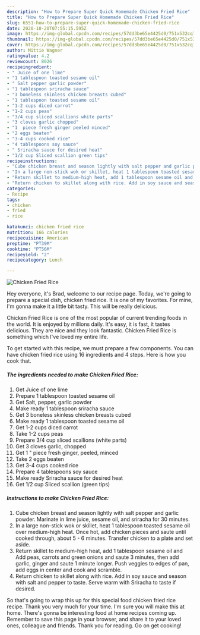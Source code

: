 ```yaml
---
description: "How to Prepare Super Quick Homemade Chicken Fried Rice"
title: "How to Prepare Super Quick Homemade Chicken Fried Rice"
slug: 6551-how-to-prepare-super-quick-homemade-chicken-fried-rice
date: 2020-10-20T07:55:15.595Z
image: https://img-global.cpcdn.com/recipes/57dd3be65e4425d0/751x532cq70/chicken-fried-rice-recipe-main-photo.jpg
thumbnail: https://img-global.cpcdn.com/recipes/57dd3be65e4425d0/751x532cq70/chicken-fried-rice-recipe-main-photo.jpg
cover: https://img-global.cpcdn.com/recipes/57dd3be65e4425d0/751x532cq70/chicken-fried-rice-recipe-main-photo.jpg
author: Mittie Wagner
ratingvalue: 4.2
reviewcount: 8026
recipeingredient:
- " Juice of one lime"
- "1 tablespoon toasted sesame oil"
- " Salt pepper garlic powder"
- "1 tablespoon sriracha sauce"
- "3 boneless skinless chicken breasts cubed"
- "1 tablespoon toasted sesame oil"
- "1-2 cups diced carrot"
- "1-2 cups peas"
- "3/4 cup sliced scallions white parts"
- "3 cloves garlic chopped"
- "1  piece fresh ginger peeled minced"
- "2 eggs beaten"
- "3-4 cups cooked rice"
- "4 tablespoons soy sauce"
- " Sriracha sauce for desired heat"
- "1/2 cup Sliced scallion green tips"
recipeinstructions:
- "Cube chicken breast and season lightly with salt pepper and garlic powder. Marinate in lime juice, sesame oil, and sriracha for 30 minutes."
- "In a large non-stick wok or skillet, heat 1 tablespoon toasted sesame oil over medium-high heat. Once hot, add chicken pieces and saute until cooked through, about 5 - 6 minutes. Transfer chicken to a plate and set aside."
- "Return skillet to medium-high heat, add 1 tablespoon sesame oil and Add peas, carrots and green onions and saute 3 minutes, then add garlic, ginger and saute 1 minute longer. Push veggies to edges of pan, add eggs in center and cook and scramble."
- "Return chicken to skillet along with rice. Add in soy sauce and season with salt and pepper to taste. Serve warm with Sriracha to taste if desired."
categories:
- Recipe
tags:
- chicken
- fried
- rice

katakunci: chicken fried rice 
nutrition: 166 calories
recipecuisine: American
preptime: "PT39M"
cooktime: "PT56M"
recipeyield: "2"
recipecategory: Lunch

---
```



![Chicken Fried Rice](https://img-global.cpcdn.com/recipes/57dd3be65e4425d0/751x532cq70/chicken-fried-rice-recipe-main-photo.jpg)

Hey everyone, it's Brad, welcome to our recipe page. Today, we're going to prepare a special dish, chicken fried rice. It is one of my favorites. For mine, I'm gonna make it a little bit tasty. This will be really delicious.

Chicken Fried Rice is one of the most popular of current trending foods in the world. It is enjoyed by millions daily. It's easy, it is fast, it tastes delicious. They are nice and they look fantastic. Chicken Fried Rice is something which I've loved my entire life.




To get started with this recipe, we must prepare a few components. You can have chicken fried rice using 16 ingredients and 4 steps. Here is how you cook that.

<!--inarticleads1-->

##### The ingredients needed to make Chicken Fried Rice:

1. Get  Juice of one lime
1. Prepare 1 tablespoon toasted sesame oil
1. Get  Salt, pepper, garlic powder
1. Make ready 1 tablespoon sriracha sauce
1. Get 3 boneless skinless chicken breasts cubed
1. Make ready 1 tablespoon toasted sesame oil
1. Get 1-2 cups diced carrot
1. Take 1-2 cups peas
1. Prepare 3/4 cup sliced scallions (white parts)
1. Get 3 cloves garlic, chopped
1. Get 1 &#34; piece fresh ginger, peeled, minced
1. Take 2 eggs beaten
1. Get 3-4 cups cooked rice
1. Prepare 4 tablespoons soy sauce
1. Make ready  Sriracha sauce for desired heat
1. Get 1/2 cup Sliced scallion (green tips)




<!--inarticleads2-->

##### Instructions to make Chicken Fried Rice:

1. Cube chicken breast and season lightly with salt pepper and garlic powder. Marinate in lime juice, sesame oil, and sriracha for 30 minutes.
1. In a large non-stick wok or skillet, heat 1 tablespoon toasted sesame oil over medium-high heat. Once hot, add chicken pieces and saute until cooked through, about 5 - 6 minutes. Transfer chicken to a plate and set aside.
1. Return skillet to medium-high heat, add 1 tablespoon sesame oil and Add peas, carrots and green onions and saute 3 minutes, then add garlic, ginger and saute 1 minute longer. Push veggies to edges of pan, add eggs in center and cook and scramble.
1. Return chicken to skillet along with rice. Add in soy sauce and season with salt and pepper to taste. Serve warm with Sriracha to taste if desired.




So that's going to wrap this up for this special food chicken fried rice recipe. Thank you very much for your time. I'm sure you will make this at home. There's gonna be interesting food at home recipes coming up. Remember to save this page in your browser, and share it to your loved ones, colleague and friends. Thank you for reading. Go on get cooking!
